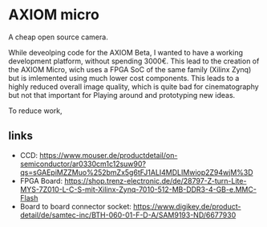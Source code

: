 # AXIOM micro
A cheap open source camera.

While deveolping code for the AXIOM Beta, I wanted to have a working development
platform, without spending 3000€. This lead to the creation of the AXIOM Micro, wich
uses a FPGA SoC of the same family (Xilinx Zynq) but is imlemented using much lower
cost components. This leads to a highly reduced overall image quality, which is quite
bad for cinematography but not that important for Playing around and prototyping new ideas.

To reduce work, 


## links
* CCD: https://www.mouser.de/productdetail/on-semiconductor/ar0330cm1c12suw90?qs=sGAEpiMZZMuo%252bmZx5g6tFJ1ALI4MDLIMwiop2Z94wjM%3D
* FPGA Board: https://shop.trenz-electronic.de/de/28797-Z-turn-Lite-MYS-7Z010-L-C-S-mit-Xilinx-Zynq-7010-512-MB-DDR3-4-GB-e.MMC-Flash
* Board to board connector socket: https://www.digikey.de/product-detail/de/samtec-inc/BTH-060-01-F-D-A/SAM9193-ND/6677930

